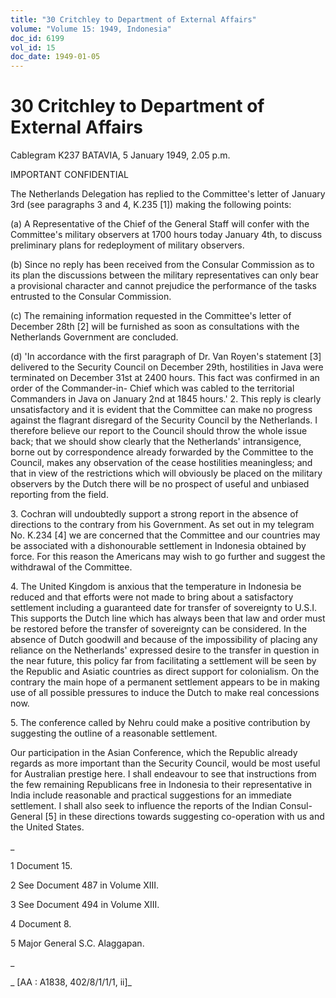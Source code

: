 ```yaml
---
title: "30 Critchley to Department of External Affairs"
volume: "Volume 15: 1949, Indonesia"
doc_id: 6199
vol_id: 15
doc_date: 1949-01-05
---
```


# 30 Critchley to Department of External Affairs

Cablegram K237 BATAVIA, 5 January 1949, 2.05 p.m.

IMPORTANT CONFIDENTIAL

The Netherlands Delegation has replied to the Committee's letter of January 3rd (see paragraphs 3 and 4, K.235 [1]) making the following points:

(a) A Representative of the Chief of the General Staff will confer with the Committee's military observers at 1700 hours today January 4th, to discuss preliminary plans for redeployment of military observers.

(b) Since no reply has been received from the Consular Commission as to its plan the discussions between the military representatives can only bear a provisional character and cannot prejudice the performance of the tasks entrusted to the Consular Commission.

(c) The remaining information requested in the Committee's letter of December 28th [2] will be furnished as soon as consultations with the Netherlands Government are concluded.

(d) 'In accordance with the first paragraph of Dr. Van Royen's statement [3] delivered to the Security Council on December 29th, hostilities in Java were terminated on December 31st at 2400 hours. This fact was confirmed in an order of the Commander-in- Chief which was cabled to the territorial Commanders in Java on January 2nd at 1845 hours.' 2. This reply is clearly unsatisfactory and it is evident that the Committee can make no progress against the flagrant disregard of the Security Council by the Netherlands. I therefore believe our report to the Council should throw the whole issue back; that we should show clearly that the Netherlands' intransigence, borne out by correspondence already forwarded by the Committee to the Council, makes any observation of the cease hostilities meaningless; and that in view of the restrictions which will obviously be placed on the military observers by the Dutch there will be no prospect of useful and unbiased reporting from the field.

3\. Cochran will undoubtedly support a strong report in the absence of directions to the contrary from his Government. As set out in my telegram No. K.234 [4] we are concerned that the Committee and our countries may be associated with a dishonourable settlement in Indonesia obtained by force. For this reason the Americans may wish to go further and suggest the withdrawal of the Committee.

4\. The United Kingdom is anxious that the temperature in Indonesia be reduced and that efforts were not made to bring about a satisfactory settlement including a guaranteed date for transfer of sovereignty to U.S.I. This supports the Dutch line which has always been that law and order must be restored before the transfer of sovereignty can be considered. In the absence of Dutch goodwill and because of the impossibility of placing any reliance on the Netherlands' expressed desire to the transfer in question in the near future, this policy far from facilitating a settlement will be seen by the Republic and Asiatic countries as direct support for colonialism. On the contrary the main hope of a permanent settlement appears to be in making use of all possible pressures to induce the Dutch to make real concessions now.

5\. The conference called by Nehru could make a positive contribution by suggesting the outline of a reasonable settlement.

Our participation in the Asian Conference, which the Republic already regards as more important than the Security Council, would be most useful for Australian prestige here. I shall endeavour to see that instructions from the few remaining Republicans free in Indonesia to their representative in India include reasonable and practical suggestions for an immediate settlement. I shall also seek to influence the reports of the Indian Consul-General [5] in these directions towards suggesting co-operation with us and the United States.

_

1 Document 15.

2 See Document 487 in Volume XIII.

3 See Document 494 in Volume XIII.

4 Document 8.

5 Major General S.C. Alaggapan.

_

_ [AA : A1838, 402/8/1/1/1, ii]_
